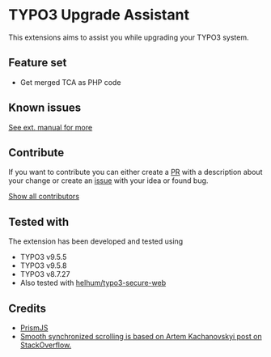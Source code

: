 # TYPO3 Upgrade Assistant

This extensions aims to assist you while upgrading your TYPO3 system.

## Feature set
* Get merged TCA as PHP code

## Known issues

[See ext. manual for more](https://docs.typo3.org/p/amartinno1/ama-t3-upgrade-assistant/master/en-us/)

## Contribute
If you want to contribute you can either create a [PR](https://github.com/AMartinNo1/ama_t3_upgrade_assistant/pulls) with a description
about your change or create an [issue](https://github.com/AMartinNo1/ama_t3_upgrade_assistant/issues) with your idea or found bug.

[Show all contributors](https://github.com/AMartinNo1/ama_t3_upgrade_assistant/graphs/contributors)

## Tested with
The extension has been developed and tested using
* TYPO3 v9.5.5
* TYPO3 v9.5.8
* TYPO3 v8.7.27
* Also tested with [helhum/typo3-secure-web](https://github.com/helhum/typo3-secure-web)

## Credits

* [PrismJS](https://prismjs.com)
* [Smooth synchronized scrolling is based on Artem Kachanovskyi post on StackOverflow.](https://stackoverflow.com/a/41998497)